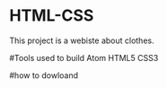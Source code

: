 # HTML-CSS
This project is a webiste about clothes. 

#Tools used to build 
Atom 
HTML5 
CSS3 

#how to dowloand 
